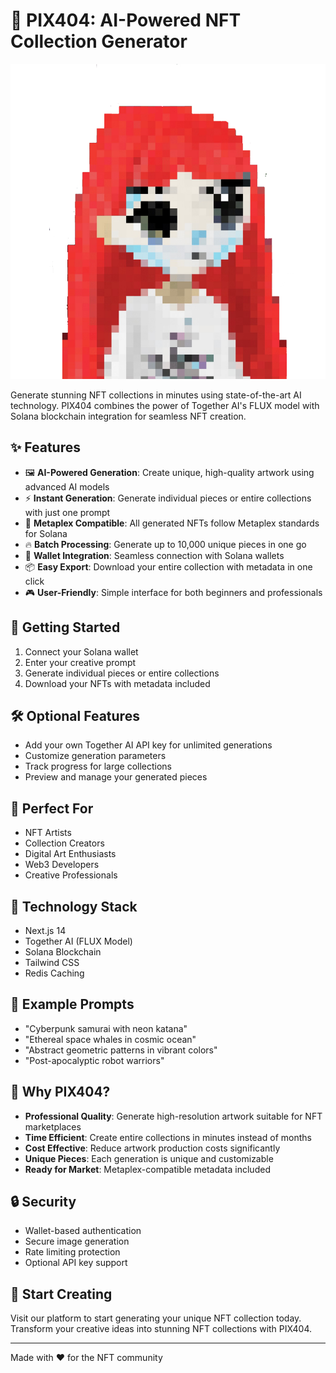 # 🎨 PIX404: AI-Powered NFT Collection Generator

![PIX404 Banner](public/pix-logo.svg)

Generate stunning NFT collections in minutes using state-of-the-art AI technology. PIX404 combines the power of Together AI's FLUX model with Solana blockchain integration for seamless NFT creation.

## ✨ Features

- 🖼️ **AI-Powered Generation**: Create unique, high-quality artwork using advanced AI models
- ⚡ **Instant Generation**: Generate individual pieces or entire collections with just one prompt
- 🎯 **Metaplex Compatible**: All generated NFTs follow Metaplex standards for Solana
- 🔥 **Batch Processing**: Generate up to 10,000 unique pieces in one go
- 💎 **Wallet Integration**: Seamless connection with Solana wallets
- 📦 **Easy Export**: Download your entire collection with metadata in one click
- 🎮 **User-Friendly**: Simple interface for both beginners and professionals

## 🚀 Getting Started

1. Connect your Solana wallet
2. Enter your creative prompt
3. Generate individual pieces or entire collections
4. Download your NFTs with metadata included

## 🛠️ Optional Features

- Add your own Together AI API key for unlimited generations
- Customize generation parameters
- Track progress for large collections
- Preview and manage your generated pieces

## 🎯 Perfect For

- NFT Artists
- Collection Creators
- Digital Art Enthusiasts
- Web3 Developers
- Creative Professionals

## 🔮 Technology Stack

- Next.js 14
- Together AI (FLUX Model)
- Solana Blockchain
- Tailwind CSS
- Redis Caching

## 🎨 Example Prompts

- "Cyberpunk samurai with neon katana"
- "Ethereal space whales in cosmic ocean"
- "Abstract geometric patterns in vibrant colors"
- "Post-apocalyptic robot warriors"

## 🌟 Why PIX404?

- **Professional Quality**: Generate high-resolution artwork suitable for NFT marketplaces
- **Time Efficient**: Create entire collections in minutes instead of months
- **Cost Effective**: Reduce artwork production costs significantly
- **Unique Pieces**: Each generation is unique and customizable
- **Ready for Market**: Metaplex-compatible metadata included

## 🔒 Security

- Wallet-based authentication
- Secure image generation
- Rate limiting protection
- Optional API key support

## 🎉 Start Creating

Visit our platform to start generating your unique NFT collection today. Transform your creative ideas into stunning NFT collections with PIX404.

---

Made with ❤️ for the NFT community
